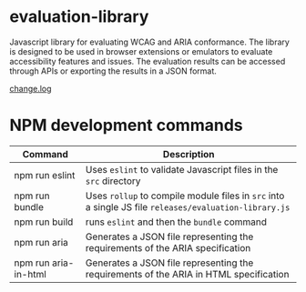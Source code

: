 # evaluation-library
Javascript library for evaluating WCAG and ARIA conformance.  The library is designed to be used in browser extensions or emulators to evaluate accessibility features and issues.  The evaluation results can be accessed through APIs or exporting the results in a JSON format.

[change.log](openajax_a11y/release-notes.md)

# NPM development commands

| Command         | Description |
| --------------- | ----------- |
| npm run eslint  | Uses `eslint` to validate Javascript files in the `src` directory |
| npm run bundle  | Uses `rollup` to compile module files in `src` into a single JS file `releases/evaluation-library.js` |        |
| npm run build   | runs `eslint` and then the `bundle` command   |
| npm run aria   | Generates a JSON file representing the requirements of the ARIA specification   |
| npm run aria-in-html   | Generates a JSON file representing the requirements of the ARIA in HTML specification   |

